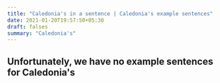 ```yaml
---
title: "Caledonia's in a sentence | Caledonia's example sentences"
date: 2021-01-20T19:57:50+05:30
draft: falses
summary: "Caledonia's"
---
```

## Unfortunately, we have no example sentences for Caledonia's                 
